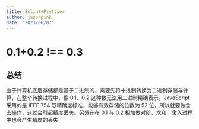 ```yaml
---
title: Eslint+Prettier
author: jasonpink
date: "2023/06/07"
---
```


# 0.1+0.2 !== 0.3

## 总结

由于计算机底层存储都是基于二进制的，需要先将十进制转换为二进制存储与计算，在整个转换过程中，像 0.1、0.2 这种数无法用二进制精确表示。JavaScript 采用的是 IEEE 754 双精确度标准，能够有效存储的位数为 52 位，所以就要做舍去操作，这就会引起精度丢失。另外在在 0.1 与 0.2 相加做对阶、求和、舍入过程中也会产生精度的丢失
